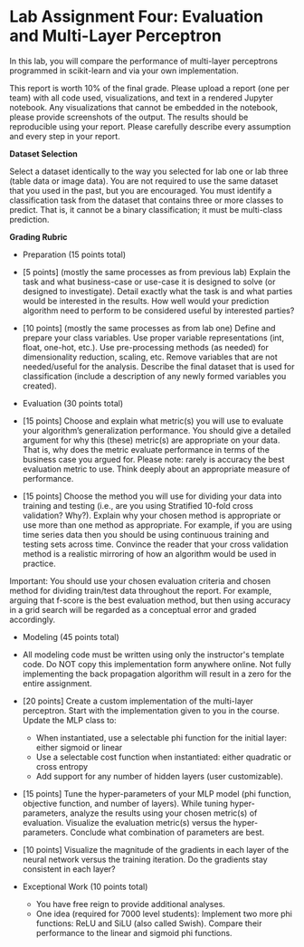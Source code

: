 # Lab Assignment Four: Evaluation and Multi-Layer Perceptron 
In this lab, you will compare the performance of multi-layer perceptrons programmed in scikit-learn and via your own implementation. 

This report is worth 10% of the final grade. Please upload a report (one per team) with all code used, visualizations, and text in a rendered Jupyter notebook. Any visualizations that cannot be embedded in the notebook, please provide screenshots of the output. The results should be reproducible using your report. Please carefully describe every assumption and every step in your report.

__Dataset Selection__

Select a dataset identically to the way you selected for lab one or lab three (table data or image data). You are not required to use the same dataset that you used in the past, but you are encouraged. You must identify a classification task from the dataset that contains three or more classes to predict. That is, it cannot be a binary classification; it must be multi-class prediction. 

__Grading Rubric__

* Preparation (15 points total)
 * [5 points] (mostly the same processes as from previous lab) Explain the task and what business-case or use-case it is designed to solve (or designed to investigate). Detail exactly what the task is and what parties would be interested in the results. How well would your prediction algorithm need to perform to be considered useful by interested parties?
 * [10 points] (mostly the same processes as from lab one) Define and prepare your class variables. Use proper variable representations (int, float, one-hot, etc.). Use pre-processing methods (as needed) for dimensionality reduction, scaling, etc. Remove variables that are not needed/useful for the analysis. Describe the final dataset that is used for classification (include a description of any newly formed variables you created).

* Evaluation (30 points total)
 * [15 points] Choose and explain what metric(s) you will use to evaluate your algorithm’s generalization performance. You should give a detailed argument for why this (these) metric(s) are appropriate on your data. That is, why does the metric evaluate performance in terms of the business case you argued for. Please note: rarely is accuracy the best evaluation metric to use. Think deeply about an appropriate measure of performance.
 * [15 points] Choose the method you will use for dividing your data into training and testing (i.e., are you using Stratified 10-fold cross validation? Why?). Explain why your chosen method is appropriate or use more than one method as appropriate. For example, if you are using time series data then you should be using continuous training and testing sets across time. Convince the reader that your cross validation method is a realistic mirroring of how an algorithm would be used in practice. 

Important: You should use your chosen evaluation criteria and chosen method for dividing train/test data throughout the report. For example, arguing that f-score is the best evaluation method, but then using accuracy in a grid search will be regarded as a conceptual error and graded accordingly. 

* Modeling (45 points total)
 * All modeling code must be written using only the instructor's template code. Do NOT copy this implementation form anywhere online. Not fully implementing the back propagation algorithm will result in a zero for the entire assignment.
 * [20 points] Create a custom implementation of the multi-layer perceptron. Start with the implementation given to you in the course. Update the MLP class to:
   * When instantiated, use a selectable phi function for the initial layer: either sigmoid or linear 
   * Use a selectable cost function when instantiated: either quadratic or cross entropy
   * Add support for any number of hidden layers (user customizable).
 * [15 points] Tune the hyper-parameters of your MLP model (phi function, objective function, and number of layers). While tuning hyper-parameters, analyze the results using your chosen metric(s) of evaluation. Visualize the evaluation metric(s) versus the hyper-parameters. Conclude what combination of parameters are best.
 * [10 points] Visualize the magnitude of the gradients in each layer of the neural network versus the training iteration. Do the gradients stay consistent in each layer?

* Exceptional Work (10 points total)
  * You have free reign to provide additional analyses.
  * One idea (required for 7000 level students):  Implement two more phi functions: ReLU and SiLU (also called Swish). Compare their performance to the linear and sigmoid phi functions. 
